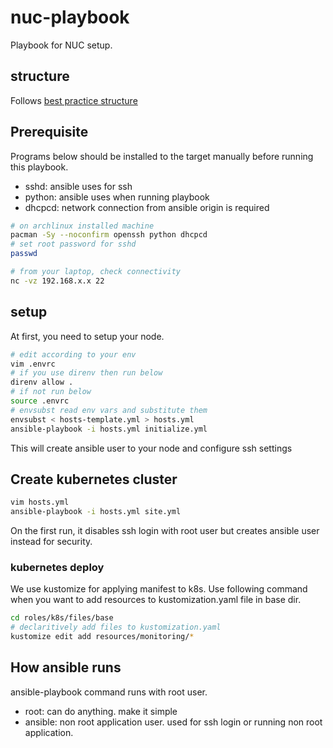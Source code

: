 # nuc-playbook

Playbook for NUC setup.

## structure

Follows [best practice structure](https://docs.ansible.com/ansible/latest/user_guide/playbooks_best_practices.html)

## Prerequisite

Programs below should be installed to the target manually before running this playbook.

- sshd: ansible uses for ssh
- python: ansible uses when running playbook
- dhcpcd: network connection from ansible origin is required

```bash
# on archlinux installed machine
pacman -Sy --noconfirm openssh python dhcpcd
# set root password for sshd
passwd

# from your laptop, check connectivity
nc -vz 192.168.x.x 22
```

## setup

At first, you need to setup your node.

```bash
# edit according to your env
vim .envrc
# if you use direnv then run below
direnv allow .
# if not run below
source .envrc
# envsubst read env vars and substitute them
envsubst < hosts-template.yml > hosts.yml
ansible-playbook -i hosts.yml initialize.yml
```

This will create ansible user to your node and configure ssh settings

## Create kubernetes cluster

```bash
vim hosts.yml
ansible-playbook -i hosts.yml site.yml
```

On the first run, it disables ssh login with root user but creates ansible user instead for security.

### kubernetes deploy

We use kustomize for applying manifest to k8s.
Use following command when you want to add resources to kustomization.yaml file in base dir.

```bash
cd roles/k8s/files/base
# declaritively add files to kustomization.yaml
kustomize edit add resources/monitoring/*
```

## How ansible runs

ansible-playbook command runs with root user.

- root: can do anything. make it simple
- ansible: non root application user. used for ssh login or running non root application.
